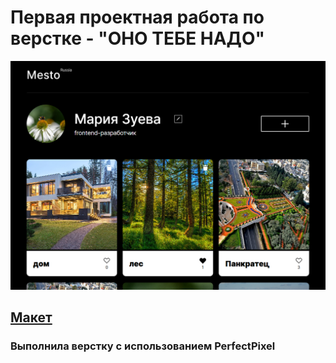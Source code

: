 <h1>Первая проектная работа по верстке - "ОНО ТЕБЕ НАДО"</h1>
<img src="https://github.com/zuevamariya/mesto-project-ff/blob/main/screen.png">

## [Макет](<https://www.figma.com/file/8KwhMpv8qnDocX4NVFQBpn/Оно-тебе-надо?type=design&node-id=0-1&mode=design&t=IU6JeGnqE1yf7F4j-0>)

### Выполнила верстку с использованием PerfectPixel
